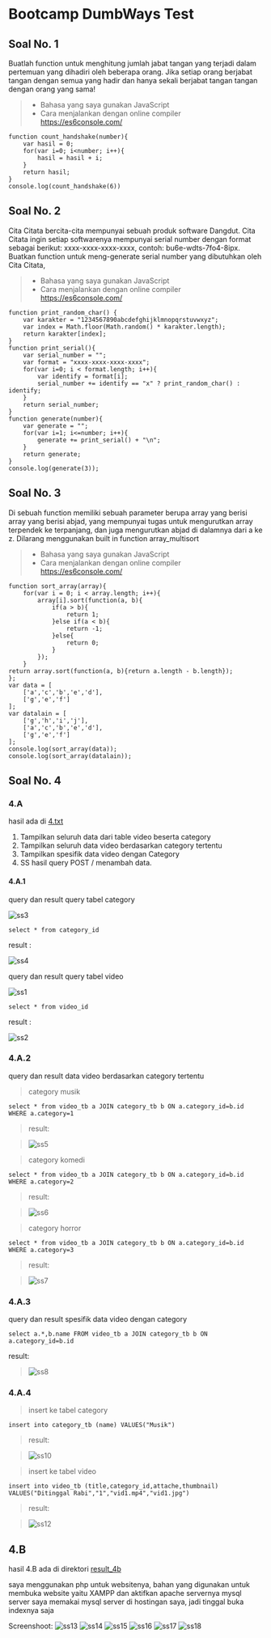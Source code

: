 # Bootcamp DumbWays Test
## Soal No. 1
Buatlah function untuk menghitung jumlah jabat tangan yang terjadi dalam pertemuan yang dihadiri oleh beberapa orang. Jika setiap orang berjabat tangan dengan semua yang hadir dan hanya sekali berjabat tangan tangan dengan orang yang sama!
> * Bahasa yang saya gunakan JavaScript
> * Cara menjalankan dengan online compiler https://es6console.com/

	function count_handshake(number){
		var hasil = 0;
		for(var i=0; i<number; i++){
			hasil = hasil + i;
		}
		return hasil;
	}
	console.log(count_handshake(6))

## Soal No. 2
Cita Citata bercita-cita mempunyai sebuah produk software Dangdut. Cita Citata ingin setiap softwarenya mempunyai serial number dengan format sebagai berikut: xxxx-xxxx-xxxx-xxxx, contoh: bu6e-wdts-7fo4-8ipx. Buatkan function untuk meng-generate serial number yang dibutuhkan oleh Cita Citata, 
> * Bahasa yang saya gunakan JavaScript
> * Cara menjalankan dengan online compiler https://es6console.com/

	function print_random_char() {
		var karakter = "1234567890abcdefghijklmnopqrstuvwxyz";
  		var index = Math.floor(Math.random() * karakter.length);
		return karakter[index];
	}
	function print_serial(){
		var serial_number = "";
  		var format = "xxxx-xxxx-xxxx-xxxx";
		for(var i=0; i < format.length; i++){
			var identify = format[i];
			serial_number += identify == "x" ? print_random_char() : identify;
		}
		return serial_number;
	}
	function generate(number){
  		var generate = "";
  		for(var i=1; i<=number; i++){
    		generate += print_serial() + "\n";
  		}
  		return generate;
	}
	console.log(generate(3));

## Soal No. 3
Di sebuah function memiliki sebuah parameter berupa array yang berisi array yang berisi abjad, yang mempunyai tugas untuk mengurutkan array terpendek ke terpanjang, dan juga mengurutkan abjad di dalamnya dari a ke z. Dilarang menggunakan built in function array_multisort
> * Bahasa yang saya gunakan JavaScript
> * Cara menjalankan dengan online compiler https://es6console.com/

	function sort_array(array){
  		for(var i = 0; i < array.length; i++){
    		array[i].sort(function(a, b){
      			if(a > b){ 
        			return 1;
      			}else if(a < b){ 
        			return -1; 
      			}else{ 
        			return 0; 
      			}
			});
  		}
  	return array.sort(function(a, b){return a.length - b.length});
	};
	var data = [
  		['a','c','b','e','d'],
  		['g','e','f']
	];
	var datalain = [
  		['g','h','i','j'],
  		['a','c','b','e','d'],
  		['g','e','f']
	];
	console.log(sort_array(data));
	console.log(sort_array(datalain));

## Soal No. 4
### 4.A

hasil ada di [4.txt](https://github.com/ncip48/dumbways-bootcamp/blob/master/4.txt)
1. Tampilkan seluruh data dari table video beserta category
2. Tampilkan seluruh data video berdasarkan category tertentu
3. Tampilkan spesifik data video dengan Category
4. SS hasil query POST / menambah data.

#### 4.A.1

query dan result query tabel category

![ss3](https://github.com/ncip48/dumbways-bootcamp/blob/master/ss/3.png)

	select * from category_id
result : 

![ss4](https://github.com/ncip48/dumbways-bootcamp/blob/master/ss/4.png)

query dan result query tabel video

![ss1](https://github.com/ncip48/dumbways-bootcamp/blob/master/ss/1.png)

	select * from video_id
result : 

![ss2](https://github.com/ncip48/dumbways-bootcamp/blob/master/ss/2.png)

### 4.A.2

query dan result data video berdasarkan category tertentu

> category musik

	select * from video_tb a JOIN category_tb b ON a.category_id=b.id WHERE a.category=1
	
> result:

> ![ss5](https://github.com/ncip48/dumbways-bootcamp/blob/master/ss/5.png)

> category komedi

	select * from video_tb a JOIN category_tb b ON a.category_id=b.id WHERE a.category=2
	
> result:

> ![ss6](https://github.com/ncip48/dumbways-bootcamp/blob/master/ss/6.png)

> category horror

	select * from video_tb a JOIN category_tb b ON a.category_id=b.id WHERE a.category=3
	
> result:

> ![ss7](https://github.com/ncip48/dumbways-bootcamp/blob/master/ss/7.png)

### 4.A.3

query dan result spesifik data video dengan category

	select a.*,b.name FROM video_tb a JOIN category_tb b ON a.category_id=b.id
	
result:

> ![ss8](https://github.com/ncip48/dumbways-bootcamp/blob/master/ss/8.png)

### 4.A.4

> insert ke tabel category

	insert into category_tb (name) VALUES("Musik")
	
> result:

> ![ss10](https://github.com/ncip48/dumbways-bootcamp/blob/master/ss/10.png)

> insert ke tabel video

	insert into video_tb (title,category_id,attache,thumbnail) VALUES("Ditinggal Rabi","1","vid1.mp4","vid1.jpg")
	
> result:

> ![ss12](https://github.com/ncip48/dumbways-bootcamp/blob/master/ss/12.png)

## 4.B

hasil 4.B ada di direktori [result_4b](https://github.com/ncip48/dumbways-bootcamp/blob/master/result_4b)

saya menggunakan php untuk websitenya, bahan yang digunakan untuk membuka website yaitu XAMPP dan aktifkan apache servernya
mysql server saya memakai mysql server di hostingan saya, jadi tinggal buka indexnya saja

Screenshoot: 
![ss13](https://github.com/ncip48/dumbways-bootcamp/blob/master/ss/13.png)
![ss14](https://github.com/ncip48/dumbways-bootcamp/blob/master/ss/14.png)
![ss15](https://github.com/ncip48/dumbways-bootcamp/blob/master/ss/15.png)
![ss16](https://github.com/ncip48/dumbways-bootcamp/blob/master/ss/16.png)
![ss17](https://github.com/ncip48/dumbways-bootcamp/blob/master/ss/17.png)
![ss18](https://github.com/ncip48/dumbways-bootcamp/blob/master/ss/18.png)
